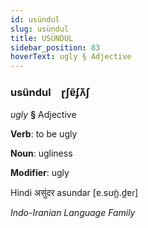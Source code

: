 ```yaml
---
id: usündul
slug: usündul
title: USÜNDUL
sidebar_position: 83
hoverText: ugly § Adjective
---
```


### usündul&emsp;<span kind="abugida">ɽʃɐ̃ʄʌ͊ʃ</span>

*ugly* **§** Adjective

**Verb**: to be ugly

**Noun**: ugliness

**Modifier**: ugly

Hindi असुंदर asundar [ɐ.sʊ̃n̪.d̪ɐɾ]

*Indo-Iranian Language Family*